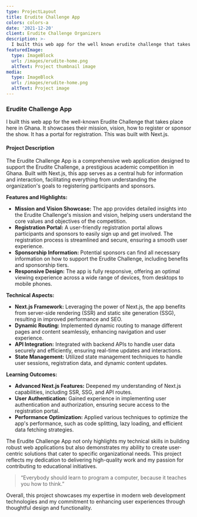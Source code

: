 ```yaml
---
type: ProjectLayout
title: Erudite Challenge App
colors: colors-a
date: '2021-12-20'
client: Erudite Challenge Organizers
description: >-
  I built this web app for the well known erudite challenge that takes place here in Ghana. It showcases their mission, vision, how to register or sponsor the show. It has a portal for registration. This was built with Next.js.
featuredImage:
  type: ImageBlock
  url: /images/erudite-home.png
  altText: Project thumbnail image
media:
  type: ImageBlock
  url: /images/erudite-home.png
  altText: Project image
---
```


### Erudite Challenge App

I built this web app for the well-known Erudite Challenge that takes place here in Ghana. It showcases their mission, vision, how to register or sponsor the show. It has a portal for registration. This was built with Next.js.

#### Project Description

The Erudite Challenge App is a comprehensive web application designed to support the Erudite Challenge, a prestigious academic competition in Ghana. Built with Next.js, this app serves as a central hub for information and interaction, facilitating everything from understanding the organization's goals to registering participants and sponsors.

**Features and Highlights:**
- **Mission and Vision Showcase:** The app provides detailed insights into the Erudite Challenge's mission and vision, helping users understand the core values and objectives of the competition.
- **Registration Portal:** A user-friendly registration portal allows participants and sponsors to easily sign up and get involved. The registration process is streamlined and secure, ensuring a smooth user experience.
- **Sponsorship Information:** Potential sponsors can find all necessary information on how to support the Erudite Challenge, including benefits and sponsorship tiers.
- **Responsive Design:** The app is fully responsive, offering an optimal viewing experience across a wide range of devices, from desktops to mobile phones.

**Technical Aspects:**
- **Next.js Framework:** Leveraging the power of Next.js, the app benefits from server-side rendering (SSR) and static site generation (SSG), resulting in improved performance and SEO.
- **Dynamic Routing:** Implemented dynamic routing to manage different pages and content seamlessly, enhancing navigation and user experience.
- **API Integration:** Integrated with backend APIs to handle user data securely and efficiently, ensuring real-time updates and interactions.
- **State Management:** Utilized state management techniques to handle user sessions, registration data, and dynamic content updates.

**Learning Outcomes:**
- **Advanced Next.js Features:** Deepened my understanding of Next.js capabilities, including SSR, SSG, and API routes.
- **User Authentication:** Gained experience in implementing user authentication and authorization, ensuring secure access to the registration portal.
- **Performance Optimization:** Applied various techniques to optimize the app's performance, such as code splitting, lazy loading, and efficient data fetching strategies.

The Erudite Challenge App not only highlights my technical skills in building robust web applications but also demonstrates my ability to create user-centric solutions that cater to specific organizational needs. This project reflects my dedication to delivering high-quality work and my passion for contributing to educational initiatives.

> “Everybody should learn to program a computer, because it teaches you how to think.”

Overall, this project showcases my expertise in modern web development technologies and my commitment to enhancing user experiences through thoughtful design and functionality.
